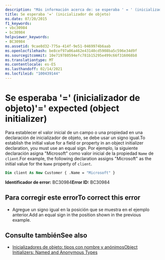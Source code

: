 ```yaml
---
description: "Más información acerca de: se esperaba ' = ' (inicializador de objeto)"
title: Se esperaba '=' (inicializador de objeto)
ms.date: 07/20/2015
f1_keywords:
- vbc30984
- bc30984
helpviewer_keywords:
- BC30984
ms.assetid: 9cae8d32-775a-414f-9e51-0469974b6aab
ms.openlocfilehash: be8cef97a06a462e43140cd5908ba5c596e34d9f
ms.sourcegitcommit: 10e719780594efc781b15295e499c66f316068b8
ms.translationtype: MT
ms.contentlocale: es-ES
ms.lasthandoff: 02/14/2021
ms.locfileid: "100439144"
---
```

# <a name="-expected-object-initializer"></a><span data-ttu-id="02033-103">Se esperaba '=' (inicializador de objeto)</span><span class="sxs-lookup"><span data-stu-id="02033-103">'=' expected (object initializer)</span></span>

<span data-ttu-id="02033-104">Para establecer el valor inicial de un campo o una propiedad en una declaración de inicializador de objeto, se debe usar un signo igual.</span><span class="sxs-lookup"><span data-stu-id="02033-104">To establish the initial value for a field or property in an object initializer declaration, you must use an equal sign.</span></span> <span data-ttu-id="02033-105">Por ejemplo, la siguiente declaración asigna "Microsoft" como valor inicial de la propiedad `Name` de `client`.</span><span class="sxs-lookup"><span data-stu-id="02033-105">For example, the following declaration assigns "Microsoft" as the initial value for the `Name` property of `client`.</span></span>  
  
```vb  
Dim client As New Customer { .Name = "Microsoft" }  
```  
  
 <span data-ttu-id="02033-106">**Identificador de error:** BC30984</span><span class="sxs-lookup"><span data-stu-id="02033-106">**Error ID:** BC30984</span></span>  
  
## <a name="to-correct-this-error"></a><span data-ttu-id="02033-107">Para corregir este error</span><span class="sxs-lookup"><span data-stu-id="02033-107">To correct this error</span></span>  
  
- <span data-ttu-id="02033-108">Agregue un signo igual en la posición que se muestra en el ejemplo anterior.</span><span class="sxs-lookup"><span data-stu-id="02033-108">Add an equal sign in the position shown in the previous example.</span></span>  
  
## <a name="see-also"></a><span data-ttu-id="02033-109">Consulte también</span><span class="sxs-lookup"><span data-stu-id="02033-109">See also</span></span>

- [<span data-ttu-id="02033-110">Inicializadores de objeto: tipos con nombre y anónimos</span><span class="sxs-lookup"><span data-stu-id="02033-110">Object Initializers: Named and Anonymous Types</span></span>](../programming-guide/language-features/objects-and-classes/object-initializers-named-and-anonymous-types.md)
